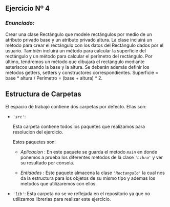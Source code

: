 ## Ejercicio Nº 4

### *Enunciado:*

Crear una clase Rectángulo que modele rectángulos por medio de un atributo
privado base y un atributo privado altura. La clase incluirá un método para crear el
rectángulo con los datos del Rectángulo dados por el usuario. También incluirá un
método para calcular la superficie del rectángulo y un método para calcular el
perímetro del rectángulo. Por último, tendremos un método que dibujará el
rectángulo mediante asteriscos usando la base y la altura. Se deberán además definir
los métodos getters, setters y constructores correspondientes.
Superficie = base * altura / Perímetro = (base + altura) * 2.

## Estructura de Carpetas

El espacio de trabajo contiene dos carpetas por defecto.
Ellas son:

+ *`'src'`*:
    <p>Esta carpeta contiene todos los paquetes que realizamos para resolucion del ejercicio.</p>

    Estos paquetes son:
    + *Aplicacion* : En este paquete se guarda el metodo *`main`* en donde ponemos a prueba los diferentes metodos de la clase *`'Libro'`* y ver su resultado por consola.

    + *Entidades* : Este paquete almacena la clase *`'Rectangulo'`* la cual nos da la estructura para los objetos de su mismo tipo y ademas los metodos que utilizaremos con ellos.

+ *`'lib'`*: Esta carpeta no se ve reflejada en el repositorio ya que no utilizamos librerias para realizar este ejercicio.
